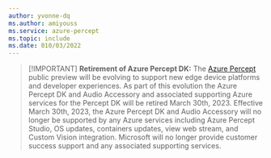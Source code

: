 ```yaml
---
author: yvonne-dq
ms.author: amiyouss
ms.service: azure-percept
ms.topic: include
ms.date: 010/03/2022
---
```


> [!IMPORTANT] **Retirement of Azure Percept DK:**
>The [Azure Percept]( https://azure.microsoft.com/products/azure-percept/) public preview will be evolving to support new edge device platforms and developer experiences.  As part of this evolution the Azure Percept DK and Audio Accessory and associated supporting Azure services for the Percept DK will be retired March 30th, 2023. 
>Effective March 30th, 2023, the Azure Percept DK and Audio Accessory will no longer be supported by any Azure services including Azure Percept Studio, OS updates, containers updates, view web stream, and Custom Vision integration.  Microsoft will no longer provide customer success support and any associated supporting services.
